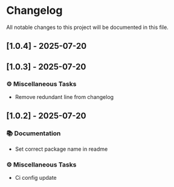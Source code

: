 # Changelog

All notable changes to this project will be documented in this file.

## [1.0.4] - 2025-07-20

## [1.0.3] - 2025-07-20

### ⚙️ Miscellaneous Tasks

- Remove redundant line from changelog

## [1.0.2] - 2025-07-20

### 📚 Documentation

- Set correct package name in readme

### ⚙️ Miscellaneous Tasks

- Ci config update
